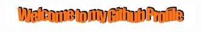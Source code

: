 <div id="header" align="center">
  <img src="./welcome.png" style="max-width: 100%;" alt="Welcome to my Github Profile"/>
  <br/>
</div>
